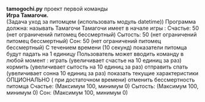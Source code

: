 <strong>tamogochi.py</strong> проект первой команды <br>
<strong>Игра Тамагочи.</strong> <br>
(Задача уход за питомцем (использовать модуль datetime))
Программа должна:
 называть Тамагочи
Тамагочи имеет в начале игры : 
Счастье: 50 (нет ограничений питомец бессмертный)
Сытость: 50  (нет ограничений питомец бессмертный)
Сон: 50  (нет ограничений питомец бессмертный)
С течением времени (10 секунд) показатели питомца будут падать на 1 единицу
Пользователь может вводить команду в любой момент : 
играть (увеличивает счастье на 10 единиц за раз)
кормить (увеличивает сытость на 10 единиц за раз)
отправить спать (увеличивает сонна 10 единиц за раз)
показать текущие характеристики 
ОПЦИОНАЛЬНО ( при достаточном времени)  отменить бессмертность питомца
Счастье: (Максимум 100, минимум 0)
Сытость: (Максимум 100, минимум 0)
Сон: (Максимум 100, минимум 0)

